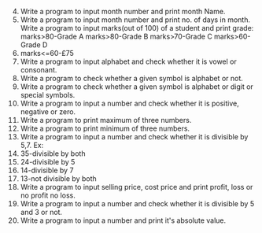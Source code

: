 4. Write a program to input month number and print month Name.
5. Write a program to input month number and print no. of days in month.
   Write a program to input marks(out of 100) of a student and print grade:
   marks>80-Grade A
   marks>80-Grade B
   marks>70-Grade C
   marks>60-Grade D
6. marks<=60-£75
7. Write a program to input alphabet and check whether it is vowel or consonant.
8. Write a program to check whether a given symbol is alphabet or not.
9. Write a program to check whether a given symbol is alphabet or digit or special symbols.
10. Write a program to input     a number and check whether it is positive, negative or zero.
11. Write a program to print maximum of three numbers.
12. Write a program to print minimum of three numbers.
13. Write a program to input a number and check whether it is divisible by 5,7. Ex:
14. 35-divisible by both
15. 24-divisible by 5
16. 14-divisible by 7
17. 13-not divisible by both
18. Write a program to input selling price, cost price and print profit, loss or no profit no loss.
19. Write a program to input a number and check whether it is divisible by 5 and 3 or not.
20. Write a program to input a number and print it's absolute value.